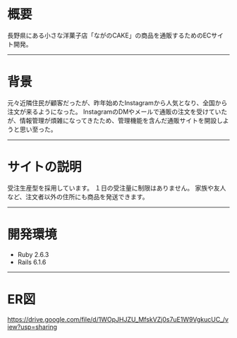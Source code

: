 # 概要

長野県にある小さな洋菓子店「ながのCAKE」の商品を通販するためのECサイト開発。
***

# 背景

元々近隣住民が顧客だったが、昨年始めたInstagramから人気となり、全国から注文が来るようになった。 InstagramのDMやメールで通販の注文を受けていたが、情報管理が煩雑になってきたため、管理機能を含んだ通販サイトを開設しようと思い至った。

***

# サイトの説明

受注生産型を採用しています。 １日の受注量に制限はありません。 家族や友人など、注文者以外の住所にも商品を発送できます。

***

# 開発環境

- Ruby 2.6.3
- Rails 6.1.6

***

# ER図

https://drive.google.com/file/d/1WOpJHJZU_MfskVZj0s7uE1W9VgkucUC_/view?usp=sharing
